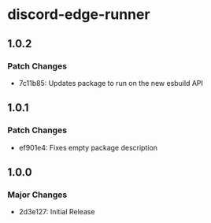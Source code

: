 # discord-edge-runner

## 1.0.2

### Patch Changes

- 7c11b85: Updates package to run on the new esbuild API

## 1.0.1

### Patch Changes

- ef901e4: Fixes empty package description

## 1.0.0

### Major Changes

- 2d3e127: Initial Release

